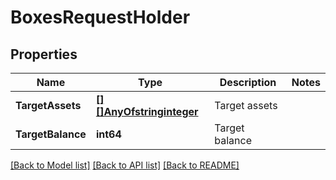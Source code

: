 # BoxesRequestHolder

## Properties

Name | Type | Description | Notes
------------ | ------------- | ------------- | -------------
**TargetAssets** | [**[][]AnyOfstringinteger**](array.md) | Target assets | 
**TargetBalance** | **int64** | Target balance | 

[[Back to Model list]](../README.md#documentation-for-models) [[Back to API list]](../README.md#documentation-for-api-endpoints) [[Back to README]](../README.md)


